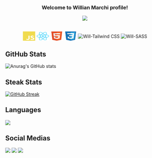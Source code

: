 <h3 align="center">
  Welcome to Willian Marchi profile!
</h3>
<p align="center">
  <a href="https://github.com/willmarchi01/readme-typing-svg"><img src="https://readme-typing-svg.herokuapp.com?color=31ABE1&center=true&vCenter=true&lines=Front-End+Web+Developer;Passionate+about+programming."></a>
</p>
<div style="display: inline_block" align="center"><br>
  <img align="center" alt="Will-Js" height="30" width="40" src="https://raw.githubusercontent.com/devicons/devicon/master/icons/javascript/javascript-plain.svg">
  <img align="center" alt="Will-React" height="30" width="40" src="https://raw.githubusercontent.com/devicons/devicon/master/icons/react/react-original.svg">
  <img align="center" alt="Will-HTML" height="30" width="40" src="https://raw.githubusercontent.com/devicons/devicon/master/icons/html5/html5-original.svg">
  <img align="center" alt="Will-CSS" height="30" width="40" src="https://raw.githubusercontent.com/devicons/devicon/master/icons/css3/css3-original.svg">
  <img align="center" alt="Will-Tailwind CSS" height="30" width="40" src="https://upload.wikimedia.org/wikipedia/commons/d/d5/Tailwind_CSS_Logo.svg">
  <img align="center" alt="Will-SASS" height="30" width="40" src="https://upload.wikimedia.org/wikipedia/commons/9/96/Sass_Logo_Color.svg">
</div>

## GitHub Stats
![Anurag's GitHub stats](https://github-readme-stats.vercel.app/api?username=willmarchi01&show_icons=true&theme=tokyonight)

## Steak Stats 
  [![GitHub Streak](http://github-readme-streak-stats.herokuapp.com?user=willmarchi01&theme=react&hide_border=true)](https://git.io/streak-stats)

## Languages
<a href="https://github.com/anuraghazra/github-readme-stats">
  <!-- Change the `github-readme-stats.anuraghazra1.vercel.app` to `github-readme-stats.vercel.app`  -->
  <img align="center" src="https://github-readme-stats.vercel.app/api/top-langs/?username=willmarchi01&layout=compact&theme=material-palenight" />
</a>

## Social Medias
<div> 
  <a href="https://instagram.com/_willmarchi" target="_blank"><img src="https://img.shields.io/badge/-Instagram-%23E4405F?style=for-the-badge&logo=instagram&logoColor=white" target="_blank"></a>
  <a href = "mailto:willian.m.marchi@gmail.com"><img src="https://img.shields.io/badge/-Gmail-%23333?style=for-the-badge&logo=gmail&logoColor=white" target="_blank"></a>
  <a href="https://www.linkedin.com/in/willianmarchi01/" target="_blank"><img src="https://img.shields.io/badge/-LinkedIn-%230077B5?style=for-the-badge&logo=linkedin&logoColor=white" target="_blank"></a>  
</div>
